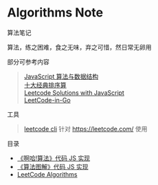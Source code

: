 # Algorithms Note
算法笔记


算法，练之困难，食之无味，弃之可惜，然日常无卵用   

部分可参考内容  
> [JavaScript 算法与数据结构](https://github.com/trekhleb/javascript-algorithms)  
> [十大经典排序算](https://github.com/hustcc/JS-Sorting-Algorithm)    
> [Leetcode Solutions with JavaScript](https://github.com/hanzichi/leetcode)  
> [LeetCode-in-Go](https://github.com/aQuaYi/LeetCode-in-Go)  

工具  
> [leetcode cli](https://github.com/skygragon/leetcode-cli) 针对 https://leetcode.com/ 使用  

目录
- [《啊哈!算法》代码 JS 实现](./Aha-Algorithms)  
- [《算法图解》代码 JS 实现](./Grokking-Algorithms)  
- [ LeetCode Algorithms ](./LeetCode)

